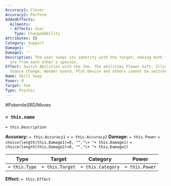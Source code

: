 ```yaml
---
Accuracy1: Clever
Accuracy2: Perform
AddedEffects:
  Ailments:
  - Affects: User
    Type: ChangedAbility
Attributes: {}
Category: Support
Damage1: ''
Damage2: ''
Description: The user swaps its identity with the target, making both feel like they
  are from each other's species.
Effect: Switch Abilities with the foe. The abilities Flower Gift. Illusion. Imposter.
  Stance Change. Wonder Guard. Plot Device and others cannot be switched.
Name: Skill Swap
Power: 0
Target: Foe
Type: Psychic
---
```


#PokeroleSRD/Moves

### `= this.name`
*`= this.Description`*

**Accuracy:** `= this.Accuracy1` + `= this.Accuracy2`
**Damage:** `= this.Power` `= choice(length(this.Damage1)=0, "","\+ "+ this.Damage1)` `= choice(length(this.Damage2)=0, "","\+ "+ this.Damage2)`

| Type          | Target          | Category          | Power          |
| ------------- | --------------- | ----------------  | -------------- |
| `= this.Type` | `= this.Target` | `= this.Category` | `= this.Power` | 

**Effect:** `= this.Effect`